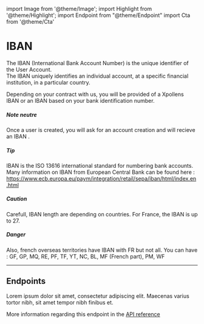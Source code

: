 import Image from '@theme/Image';
import Highlight from '@theme/Highlight';
import Endpoint from "@theme/Endpoint"
import Cta from '@theme/Cta'

# IBAN

The IBAN (International Bank Account Number) is the unique identifier of the User Account.  
The IBAN uniquely identifies an individual account, at a specific financial institution, in a particular country. 

Depending on your contract with us, you will be provided of a Xpollens IBAN or an IBAN based on your bank identification number.

<Highlight>

##### Note neutre

Once a user is created, you will ask for an account creation and will recieve an IBAN .

</Highlight>

<Highlight type="tip">

##### Tip
IBAN is the ISO 13616 international standard for numbering bank accounts.
Many information on IBAN from European Central Bank can be found here : 
https://www.ecb.europa.eu/paym/integration/retail/sepa/iban/html/index.en.html


</Highlight>

<Highlight type="caution">

##### Caution

Carefull, IBAN length are depending on countries. For France, the IBAN is up to 27.

</Highlight>

<Highlight type="danger">

##### Danger

Also, french overseas territories have IBAN with FR but not all. You can have : GF, GP, MQ, RE, PF, TF, YT, NC, BL, MF 
(French part), PM, WF

</Highlight>

---

## Endpoints

Lorem ipsum dolor sit amet, consectetur adipiscing elit. Maecenas varius tortor nibh, sit amet tempor nibh finibus et.



More information regarding this endpoint in the [API reference](/api/Core)

<Endpoint apiUrl="/v1.0/migrationProxy" path="/api​/v1.0​/users​/{userid}​/kyc​/identitycontrol" method="post"/>

<!-- <Endpoint apiUrl="/v1.0/migrationProxy" path="​/api/v1.0/users/{userid}/cards/{id}" method="delete"/> -->

<Cta
  context="doc"
  ui="button"
  link="/api/Core"
  label="Try it out"
/>
